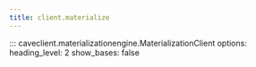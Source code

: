 ```yaml
---
title: client.materialize
---
```


::: caveclient.materializationengine.MaterializationClient
    options:
        heading_level: 2
        show_bases: false
